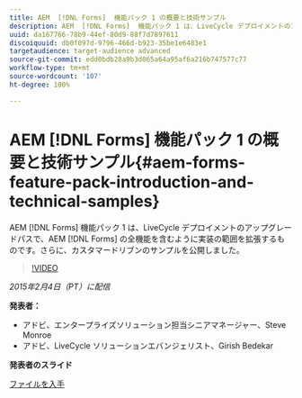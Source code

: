 ```yaml
---
title: AEM  [!DNL Forms]  機能パック 1 の概要と技術サンプル
description: AEM  [!DNL Forms]  機能パック 1 は、LiveCycle デプロイメントのアップグレードパスで、AEM  [!DNL Forms]  の全機能を含むように実装の範囲を拡張するものです。さらに、カスタマードリブンのサンプルを公開しました。
uuid: da167766-78b9-44ef-80d9-88f7d7897611
discoiquuid: db0f097d-9796-466d-b923-35be1e6483e1
targetaudience: target-audience advanced
source-git-commit: edd0bdb28a9b3d065a64a95af6a216b747577c77
workflow-type: tm+mt
source-wordcount: '107'
ht-degree: 100%

---
```


# AEM [!DNL Forms] 機能パック 1 の概要と技術サンプル{#aem-forms-feature-pack-introduction-and-technical-samples}

AEM [!DNL Forms] 機能パック 1 は、LiveCycle デプロイメントのアップグレードパスで、AEM [!DNL Forms] の全機能を含むように実装の範囲を拡張するものです。さらに、カスタマードリブンのサンプルを公開しました。

>[!VIDEO](https://video.tv.adobe.com/v/19380/?quality=9)

*2015年2月4日（PT）に配信*

**発表者：**

* アドビ、エンタープライズソリューション担当シニアマネージャー、Steve Monroe
* アドビ、LiveCycle ソリューションエバンジェリスト、Girish Bedekar

**発表者のスライド**

[ファイルを入手](assets/aem-forms-fp1-2015-0204.pdf)
<!--
[Get back to the Overview](https://helpx.adobe.com/experience-manager/kt/eseminars/gems/aem-index.html)
-->
